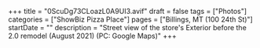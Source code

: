 +++
title = "0ScuDg73CLoazL0A9UI3.avif"
draft = false
tags = ["Photos"]
categories = ["ShowBiz Pizza Place"]
pages = ["Billings, MT (100 24th St)"]
startDate = ""
description = "Street view of the store's Exterior before the 2.0 remodel (August 2021) (PC: Google Maps)"
+++

